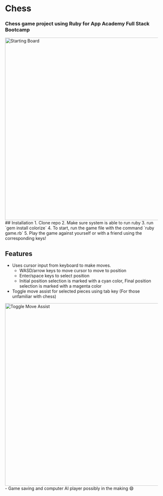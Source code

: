 # Chess
### Chess game project using Ruby for App Academy Full Stack Bootcamp
<img width="600" alt="Starting Board" src="https://user-images.githubusercontent.com/71054634/120219802-66c6ea00-c201-11eb-866f-d89b0451c358.png">
## Installation
1. Clone repo
2. Make sure system is able to run ruby
3. run `gem install colorize`
4. To start, run the game file with the command `ruby game.rb`
5. Play the game against yourself or with a friend using the corresponding keys!

## Features
- Uses cursor input from keyboard to make moves.
  - WASD/arrow keys to move cursor to move to position
  - Enter/space keys to select position
  - Initial position selection is marked with a cyan color, Final position selection is marked with a magenta color
 - Toggle move assist for selected pieces using tab key (For those unfamiliar with chess)
 <img width="600" alt="Toggle Move Assist" src="https://user-images.githubusercontent.com/71054634/120219887-88c06c80-c201-11eb-9aa6-7c6595567961.png">
 - Game saving and computer AI player possibly in the making 😄